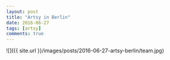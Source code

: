 ```yaml
---
layout: post
title: "Artsy in Berlin"
date: 2016-06-27
tags: [artsy]
comments: true
---
```

![]({{ site.url }}/images/posts/2016-06-27-artsy-berlin/team.jpg)

